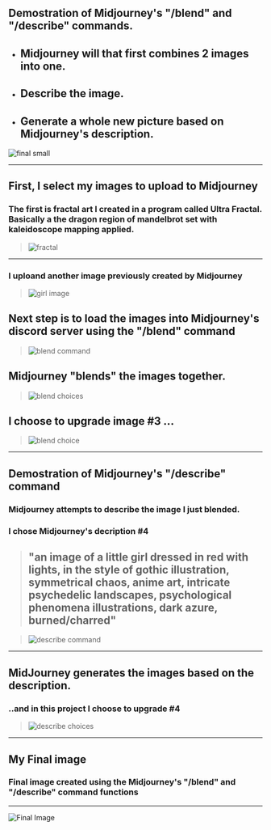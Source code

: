 ## Demostration of Midjourney's "/blend" and "/describe" commands. 

 - ## Midjourney will that first combines 2 images into one.  
 - ## Describe the image.  
 - ## Generate a whole new picture based on Midjourney's description.  

 ![final small](images/final_sm.PNG)

---
## First, I select my images to upload to Midjourney

### The first is fractal art I created in a program called Ultra Fractal.   Basically a the dragon region of mandelbrot set with kaleidoscope mapping applied.
> ![fractal](images/fractal.PNG)

---

### I uploand another image previously created by Midjourney

> ![girl image](images/girl.PNG)

## Next step is to load the images into Midjourney's discord server using the "/blend" command
> ![blend command](images/blend.PNG)

## Midjourney "blends" the images together.

> ![blend choices](images/blend_choices.PNG)

## I choose to upgrade image #3 ...


> ![blend choice](images/blend_final.PNG)

---
## Demostration of Midjourney's "/describe" command

### Midjourney attempts to describe the image I just blended.  
### I chose Midjourney's decription #4 

> ## "an image of a little girl dressed in red with lights, in the style of gothic illustration, symmetrical chaos, anime art, intricate psychedelic landscapes, psychological phenomena illustrations, dark azure, burned/charred"


> ![describe command](images/describe.PNG)

---
## MidJourney generates the images based on the description.
### ..and in this project I choose to upgrade #4
> ![describe choices](images/describe_choices.PNG)

---
## My Final image
### Final image created using the Midjourney's "/blend" and "/describe" command functions
---

![Final Image](images/final.PNG)
